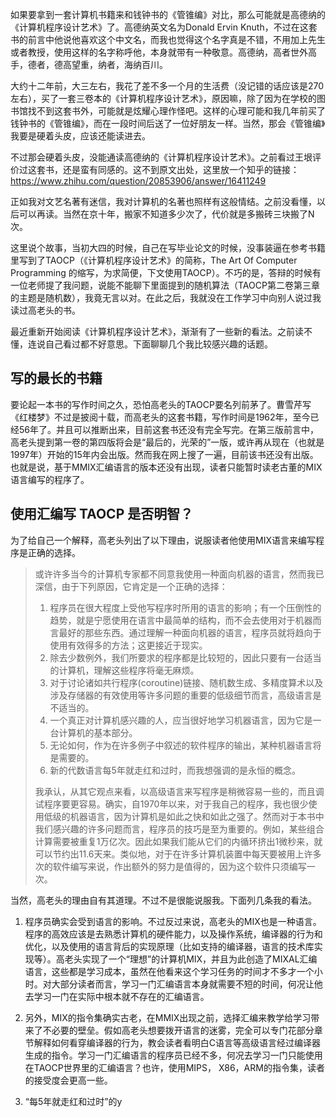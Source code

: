 如果要拿到一套计算机书籍来和钱钟书的《管锥编》对比，那么可能就是高德纳的《计算机程序设计艺术》了。高德纳英文名为Donald Ervin Knuth，不过在这套书的前言中他说他喜欢这个中文名，而我也觉得这个名字真是不错，不用加上先生或者教授，使用这样的名字称呼他，本身就带有一种敬意。高德纳，高者世外高手，德者，德高望重，纳者，海纳百川。

大约十二年前，大三左右，我花了差不多一个月的生活费（没记错的话应该是270左右），买了一套三卷本的《计算机程序设计艺术》，原因嘛，除了因为在学校的图书馆找不到这套书外，可能就是炫耀心理作怪吧。这样的心理可能和我几年前买了钱钟书的《管锥编》，而在一段时间后送了一位好朋友一样。当然，那会《管锥编》我要是硬着头皮，应该还能读进去。

不过那会硬着头皮，没能通读高德纳的《计算机程序设计艺术》。之前看过王垠评价过这套书，还是蛮有同感的。这不到原文出处，这里放一个知乎的链接：https://www.zhihu.com/question/20853906/answer/16411249

正如我对文艺名著有迷信，我对计算机的名著也照样有这般情结。之前没看懂，以后可以再读。当然在京十年，搬家不知道多少次了，代价就是多搬砖三块搬了N次。

这里说个故事，当初大四的时候，自己在写毕业论文的时候，没事装逼在参考书籍里写到了TAOCP（《计算机程序设计艺术》的简称，The Art Of Computer Programming 的缩写，为求简便，下文使用TAOCP）。不巧的是，答辩的时候有一位老师提了我问题，说能不能聊下里面提到的随机算法（TAOCP第二卷第三章的主题是随机数），我竟无言以对。在此之后，我就没在工作学习中向别人说过我读过高老头的书。

最近重新开始阅读《计算机程序设计艺术》，渐渐有了一些新的看法。之前读不懂，连说自己看过都不好意思。下面聊聊几个我比较感兴趣的话题。

## 写的最长的书籍

要论起一本书的写作时间之久，恐怕高老头的TAOCP要名列前茅了。曹雪芹写《红楼梦》不过是披阅十载，而高老头的这套书籍，写作时间是1962年，至今已经56年了。并且可以推断出来，目前这套书还没有完全写完。在第三版前言中，高老头提到第一卷的第四版将会是“最后的，光荣的”一版，或许再从现在（也就是1997年）开始的15年内会出版。然而我在网上搜了一遍，目前该书还没有出版。也就是说，基于MMIX汇编语言的版本还没有出现，读者只能暂时读老古董的MIX 语言编写的程序了。

## 使用汇编写 TAOCP 是否明智？

为了给自己一个解释，高老头列出了以下理由，说服读者他使用MIX语言来编写程序是正确的选择。

> 或许许多当今的计算机专家都不同意我使用一种面向机器的语言，然而我已深信，由于下列原因，它肯定是一个正确的选择：
> 1. 程序员在很大程度上受他写程序时所用的语言的影响；有一个压倒性的趋势，就是宁愿使用在语言中最简单的结构，而不会去使用对于机器而言最好的那些东西。通过理解一种面向机器的语言，程序员就将趋向于使用有效得多的方法；这更接近于现实。
> 2. 除去少数例外，我们所要求的程序都是比较短的，因此只要有一台适当的计算机，理解这些程序将毫无麻烦。
> 3. 对于讨论诸如共行程序(coroutine)链接、随机数生成、多精度算术以及涉及存储器的有效使用等许多问题的重要的低级细节而言，高级语言是不适当的。
> 4. 一个真正对计算机感兴趣的人，应当很好地学习机器语言，因为它是一台计算机的基本部分。
> 5. 无论如何，作为在许多例子中叙述的软件程序的输出，某种机器语言将是需要的。  
> 6. 新的代数语言每5年就走红和过时，而我想强调的是永恒的概念。
> 
> 我承认，从其它观点来看，以高级语言来写程序是稍微容易一些的，而且调试程序要更容易。确实，自1970年以来，对于我自己的程序，我也很少使用低级的机器语言，因为计算机是如此之快和如此之强了。然而对于本书中我们感兴趣的许多问题而言，程序员的技巧是至为重要的。例如，某些组合计算需要被重复1万亿次。因此如果我们能从它们的内循环挤出1微秒来，就可以节约出11.6天来。类似地，对于在许多计算机装置中每天要被用上许多次的软件编写来说，作出额外的努力是值得的，因为这个软件只须编写一次。

当然，高老头的理由自有其道理。不过不是很能说服我。下面列几条我的看法。

1. 程序员确实会受到语言的影响。不过反过来说，高老头的MIX也是一种语言。程序的高效应该是去熟悉计算机的硬件能力，以及操作系统，编译器的行为和优化，以及使用的语言背后的实现原理（比如支持的编译器，语言的技术库实现等）。高老头实现了一个“理想”的计算机MIX，并且为此创造了MIXAL汇编语言，这些都是学习成本，虽然在他看来这个学习任务的时间才不多才一个小时。对大部分读者而言，学习一门汇编语言本身就需要不短的时间，何况让他去学习一门在实际中根本就不存在的汇编语言。

2. 另外，MIX的指令集确实古老，在MMIX出现之前，选择汇编来教学给学习带来了不必要的壁垒。假如高老头想要拨开语言的迷雾，完全可以专门花部分章节解释如何看穿编译器的行为，教会读者看明白C语言等高级语言经过编译器生成的指令。学习一门汇编语言的程序员已经不多，何况去学习一门只能使用在TAOCP世界里的汇编语言？也许，使用MIPS， X86，ARM的指令集，读者的接受度会更高一些。

3. “每5年就走红和过时”的y
<!--stackedit_data:
eyJoaXN0b3J5IjpbMTY3MTI0MTg4MywtMzczMTAyNjcsMTU4Nj
A0MDA4N119
-->